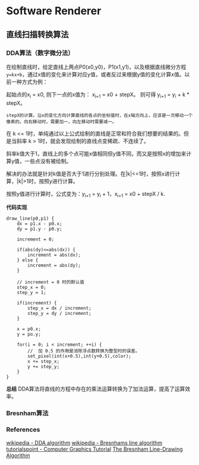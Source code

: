# Software Renderer

## 直线扫描转换算法

### DDA算法（数字微分法）
在绘制直线时，给定直线上两点P0(x0,y0)，P1(x1,y1)，以及根据直线微分方程 `y=kx+b`，通过x值的变化来计算对应y值，或者反过来根据y值的变化计算x值。以前一种方式为例：

起始点的x<sub>i</sub> = x0, 则下一点的x值为： x<sub>i+1</sub> = x0 + stepX。 则可得 y<sub>i+1</sub> = y<sub>i</sub> + k * stepX。

```
stepX的计算。沿x的变化方向计算直线的各点的坐标值时，在x轴方向上，应该是一次移动一个像素的。向右移动时，需要加一，向左移动时需要减一。
```

在 k <= 1时，单纯通过以上公式绘制的直线是正常和符合我们想要的结果的。但是当斜率 k > 1时，就会发现绘制的直线点变稀疏、不连续了。

斜率k值大于1，直线上的多个点可能x值相同但y值不同，而又是按照x的增加来计算y值，一些点没有被绘制。

解决的办法就是针对k值是否大于1进行分别处理。在|k|<=1时，按照x进行计算，|k|>1时，按照y进行计算。

按照y值进行计算时，公式变为：y<sub>i+1</sub> = y<sub>i</sub> + 1，x<sub>i+1</sub> = x0 + stepX / k.

**代码实现**
```
draw_line(p0,p1) {
    dx = p1.x - p0.x;
    dy = p1.y - p0.y;

    increment = 0;

    if(abs(dy)<=abs(dx)) {
        increment = abs(dx);
    } else {
        increment = abs(dy);
    }

    // increment = 0 时的默认值
    step_x = 0;
    step_y = 1;

    if(increment) {
        step_x = dx / increment;
        step_y = dy / increment;
    }

    x = p0.x;
    y = po.y;

    for(i = 0; i < increment; ++i) {
        //  加 0.5 的作用是消除浮点数转换为整型时的误差。
        set_pixel(int(x+0.5),int(y+0.5),color);
        x += step_x;
        y += step_y;
    }
}

```

**总结**
DDA算法将直线的方程中存在的乘法运算转换为了加法运算，提高了运算效率。

### Bresnham算法



### References

[wikipedia - DDA algorithm](https://en.wikipedia.org/wiki/Digital_differential_analyzer_(graphics_algorithm))
[wikipedia - Bresnhams line algorithm](https://en.wikipedia.org/wiki/Bresenham's_line_algorithm)
[tutorialspoint - Computer Graphics Tutorial](https://www.tutorialspoint.com/computer_graphics/index.htm)
[The Bresnham Line-Drawing Algorithm](https://www.cs.helsinki.fi/group/goa/mallinnus/lines/bresenh.html)
